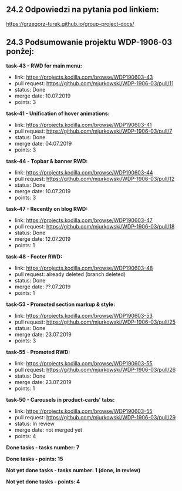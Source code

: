 ## **24.2 Odpowiedzi na pytania pod linkiem:**

https://grzegorz-turek.github.io/group-project-docs/

## **24.3 Podsumowanie projektu WDP-1906-03 ponżej:**

**task-43 - RWD for main menu:**

- link: https://projects.kodilla.com/browse/WDP190603-43
- pull request: https://github.com/mjurkowski/WDP-1906-03/pull/11
- status: Done
- merge date: 10.07.2019
- points: 3

**task-41 - Unification of hover animations:**

- link: https://projects.kodilla.com/browse/WDP190603-41
- pull request: https://github.com/mjurkowski/WDP-1906-03/pull/7
- status: Done
- merge date: 04.07.2019
- points: 3

**task-44 - Topbar & banner RWD:**

- link: https://projects.kodilla.com/browse/WDP190603-44
- pull request: https://github.com/mjurkowski/WDP-1906-03/pull/12
- status: Done
- merge date: 10.07.2019
- points: 3

**task-47 - Recently on blog RWD:**

- link: https://projects.kodilla.com/browse/WDP190603-47
- pull request: https://github.com/mjurkowski/WDP-1906-03/pull/18
- status: Done
- merge date: 12.07.2019
- points: 1

**task-48 - Footer RWD:**

- link: https://projects.kodilla.com/browse/WDP190603-48
- pull request: already deleted (branch deleted)
- status: Done
- merge date: ??.07.2019
- points: 1

**task-53 - Promoted section markup & style:**

- link: https://projects.kodilla.com/browse/WDP190603-53
- pull request: https://github.com/mjurkowski/WDP-1906-03/pull/25
- status: Done
- merge date: 23.07.2019
- points: 3

**task-55 - Promoted RWD:**

- link: https://projects.kodilla.com/browse/WDP190603-55
- pull request: https://github.com/mjurkowski/WDP-1906-03/pull/26
- status: Done
- merge date: 23.07.2019
- points: 1

**task-50 - Carousels in product-cards' tabs:**

- link: https://projects.kodilla.com/browse/WDP190603-55
- pull request: https://github.com/mjurkowski/WDP-1906-03/pull/29
- status: In review
- merge date: not merged yet
- points: 4

**Done tasks - tasks number: 7**

**Done tasks - points: 15**

**Not yet done tasks - tasks number: 1 (done, in review)**

**Not yet done tasks - points: 4**
